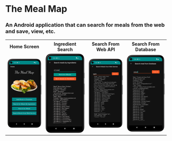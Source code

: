 # The Meal Map
### An Android application that can search for meals from the web and save, view, etc.
<table>
  <tr>
    <th>Home Screen</th>
    <th>Ingredient Search</th>
    <th>Search From Web API</th>
    <th>Search From Database</th>
  </tr>
  <tr>
    <td><img src="https://github.com/kumuduwije/meal-map/blob/main/images/meal-map-home.png" alt="meal-map home screen" width="250px"></td>
    <td><img src="https://github.com/kumuduwije/meal-map/blob/main/images/meals-by-ing.png" alt="search by ingredients" width="250px"></td>
    <td><img src="https://github.com/kumuduwije/meal-map/blob/main/images/web-search.png" alt="Search from the web" width="250px"></td>
    <td><img src="https://github.com/kumuduwije/meal-map/blob/main/images/from-database.png" alt="From database" width="250px"></td>
  </tr>
</table>



